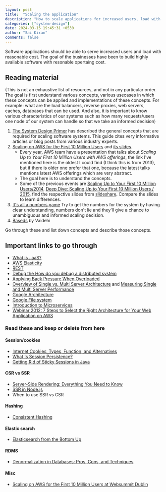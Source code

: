 ```yaml
---
layout: post
title:  "Scaling the application"
description: "How to scale applications for increased users, load with cost effectiveness"
categories: ["system-design"]
date: 2024-03-15 19:45:31 +0530
author: "Sai Kiran"
comments: false
---
```


Software applications should be able to serve increased users and load with reasonable cost. The goal of the businesses have been to build highly available software with resonable opertaing cost. 

## Reading material
(This is not an exhaustive list of resources, and not in any particular order. The goal is first understand various concepts, various usecases in which these concepts can be applied and implementations of these concepts. For example: what are the load balancers, reverse proxies, web servers, caches, databases that can be used. And also, it is important to know various characteristics of our systems such as how many requests/users one node of our system can handle so that we take an informed decision)
1. [The System Design Primer](https://github.com/donnemartin/system-design-primer/blob/master/README.md) has described the general concepts that are required for scaling software systems. This guide cites very informative articles or blog posts from various industry experts.
2. [Scaling on AWS for the First 10 Million Users](https://www.youtube.com/watch?v=LbiPMKDNdvY) and [its slides](https://www.slideshare.net/AmazonWebServices/scaling-on-aws-for-the-first-10-million-users-at-websummit-dublin-41845658?from_search=9). 
   - Every year, AWS team have a presentation that talks about _Scaling Up to Your First 10 Million Users with AWS offerings_, the link I've mentioned here is the oldest I could find (I think this is from 2013), but if there is older one prefer that one, because the latest talks mentions latest AWS offerings which are very abstract. 
   - The goal here is to understand the concepts.
   - Some of the previous events are [Scaling Up to Your First 10 Million Users/2014](https://www.youtube.com/watch?v=ccojvcQq858), [Deep Dive: Scaling Up to Your First 10 Million Users / 2015](https://www.youtube.com/watch?v=KulMgJnMLsw), find the respective slides from [slideshare](https://www.slideshare.net/search?utf8=%E2%9C%93&searchfrom=header&q=+Scaling+on+AWS+for+the+First+10+Million+Users+). Compare the slides to learn differences.
3. [It's all a numbers game](https://www.youtube.com/watch?v=1KRYH75wgy4) Try to get the numbers for the system by having clear understanding, numbers don't lie and they'll give a chance to unambiguous and informed scaling decision.
4. [Baseds](https://medium.com/baseds) by Vaidehi

Go through these and list down concepts and describe those concepts.

## Important links to go through
- [What is ..aaS?](https://web.archive.org/web/20190327064546/http://www.lecloud.net/post/11380869305/what-is-aas)
- [AWS Elasticity](https://wa.aws.amazon.com/wat.concept.elasticity.en.html)
- [REST](https://restcookbook.com/Basics/hateoas/)
- [Debug the How do you debug a distributed system]( https://www.linkedin.com/advice/0/how-do-you-debug-distributed-system-multiple)
- [Applying Back Pressure When Overloaded](https://mechanical-sympathy.blogspot.com/2012/05/apply-back-pressure-when-overloaded.html)
- [Overview of Single vs. Multi Server Architecture](https://lethain.com/overview-of-single-vs-multi-server-architecture/) and [Measuring Single and Multi Server Performance](https://lethain.com/measuring-server-performance-single-vs-multi/)
- [Google Architecture](https://highscalability.com/google-architecture/)
- [Google File system](https://research.google/pubs/the-google-file-system/)
- [Introduction to Microservices]( https://www.nginx.com/blog/introduction-to-microservices/)
- [Webinar 2012: 7 Steps to Select the Right Architecture for Your Web Application on AWS](https://www.youtube.com/watch?v=Ypwi1Ics91Y)
### Read these and keep or delete from here
#### Session/cookies
- [Internet Cookies: Types, Function, and Alternatives](https://timesinternet.in/blog/types-of-internet-cookies-and-their-alternatives/)
- [What Is Session Persistence?](https://www.nginx.com/resources/glossary/session-persistence/)
- [Getting Rid of Sticky Sessions in Java](https://www.couchbase.com/blog/sticky-sessions/)
#### CSR vs SSR
- [Server-Side Rendering: Everything You Need to Know]( https://www.cloudbees.com/blog/server-side-rendering)
- [SSR in Node.js](https://blog.bitsrc.io/demystifying-server-side-rendering-lets-build-our-own-ssr-server-with-node-js-c88c6c1e949d)
- When to use SSR vs CSR
#### Hashing
- [Consistent Hashing]( https://www.paperplanes.de/2011/12/9/the-magic-of-consistent-hashing.html)
#### Elastic search
- [Elasticsearch from the Bottom Up](https://www.elastic.co/blog/found-elasticsearch-from-the-bottom-up)
#### RDMS
- [Denormalization in Databases: Pros, Cons, and Techniques](https://blog.invgate.com/denormalization-in-databases)
#### Misc
- [Scaling on AWS for the First 10 Million Users at Websummit Dublin](https://www.slideshare.net/AmazonWebServices/scaling-on-aws-for-the-first-10-million-users-at-websummit-dublin-41845658?from_search=9)
